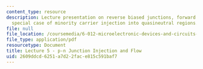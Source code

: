 ```yaml
---
content_type: resource
description: Lecture presentation on reverse biased junctions, forward bias, and the
  special case of minority carrier injection into quasineutral regions.
file: null
file_location: /coursemedia/6-012-microelectronic-devices-and-circuits-fall-2009/2609ddcd6251a7d22face815c591baf7_MIT6_012F09_lec05.pdf
file_type: application/pdf
resourcetype: Document
title: Lecture 5 - p-n Junction Injection and Flow
uid: 2609ddcd-6251-a7d2-2fac-e815c591baf7
---
```

